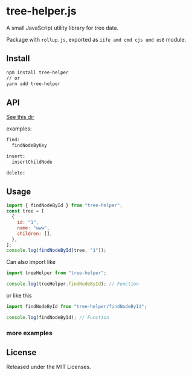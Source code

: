 # tree-helper.js

A small JavaScript utility library for tree data.

Package with `rollup.js`, exported as `iife amd cmd cjs umd es6` module.

## Install

```bash
npm install tree-helper
// or
yarn add tree-helper
```

## API

[See this dir]()

examples:

```txt
find:
  findNodeByKey

insert:
  insertChildNode

delete:

```

## Usage

```javascript
import { findNodeById } from "tree-helper";
const tree = [
  {
    id: "1",
    name: "www",
    children: [],
  },
];
console.log(findNodeById(tree, "1"));
```

Can also import like

```javascript
import treeHelper from "tree-helper";

console.log(treeHelper.findNodeById); // Function
```

or like this

```javascript
import findNodeById from "tree-helper/findNodeById";

console.log(findNodeById); // Function
```

### more examples

## License

Released under the MIT Licenses.
